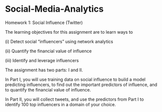 # Social-Media-Analytics

Homework 1: Social Influence (Twitter)

The learning objectives for this assignment are to learn ways to

(i)  Detect social “influencers” using network analytics

(ii) Quantify the financial value of influence

(iii) Identify and leverage influencers 

The assignment has two parts: I and II. 

In Part I, you will use training data on social influence to build a model predicting influencers, to find out the important predictors of influence, and to quantify the financial value of influence. 

In Part II, you will collect tweets, and use the predictors from Part I to identify 100 top influencers in a domain of your choice. 
